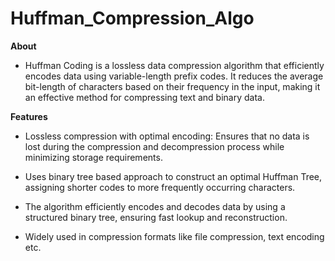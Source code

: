 # Huffman_Compression_Algo

**About**

* Huffman Coding is a lossless data compression algorithm that efficiently encodes data using variable-length prefix codes. It reduces the average bit-length of characters based on their frequency in the input, making it an effective method for compressing text and binary data.

**Features**

* Lossless compression with optimal encoding: Ensures that no data is lost during the compression and decompression process while minimizing storage requirements.

* Uses binary tree based approach to construct an optimal Huffman Tree, assigning shorter codes to more frequently occurring characters.

* The algorithm efficiently encodes and decodes data by using a structured binary tree, ensuring fast lookup and reconstruction.

* Widely used in compression formats like file compression, text encoding etc.
